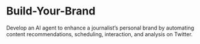 # Build-Your-Brand
Develop an AI agent to enhance a journalist’s personal brand by automating content recommendations, scheduling, interaction, and analysis on Twitter.
